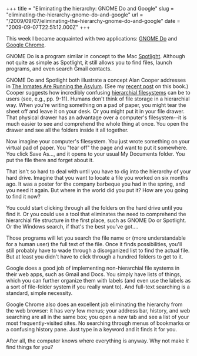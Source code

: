 +++
title = "Eliminating the hierarchy: GNOME Do and Google"
slug = "eliminating-the-hierarchy-gnome-do-and-google"
url = "/2009/09/07/eliminating-the-hierarchy-gnome-do-and-google"
date = "2009-09-07T22:51:12.000Z"
+++

This week I became acquainted with two applications: <a href="http://do.davebsd.com/">GNOME Do</a> and <a href="http://www.google.com/chrome">Google Chrome</a>.

GNOME Do is a program similar in concept to the Mac <a href="http://en.wikipedia.org/wiki/Spotlight_(software)">Spotlight</a>. Although not quite as simple as Spotlight, it still allows you to find files, launch programs, and even search Gmail contacts.

GNOME Do and Spotlight both illustrate a concept Alan Cooper addresses in <a href="http://books.google.com/books?id=04cFCVXC_AUC">The Inmates Are Running the Asylum</a>. (See my <a href="http://globalconstant.wordpress.com/2009/09/04/inmates/">recent post</a> on this book.) Cooper suggests how incredibly confusing <a href="http://www.computerhope.com/jargon/h/hierfile.htm">hierarchial filesystems</a> can be to users (see, e.g., pp. 9-11). Humans don't think of file storage in a hierarchial way. When you're writing something on a pad of paper, you might tear the sheet off and leave it on your desk. Or you might put it in your file drawer. That physical drawer has an advantage over a computer's filesystem--it is much easier to see and comprehend the whole thing at once. You open the drawer and see all the folders inside it all together.

Now imagine your computer's filesystem. You just wrote something on your virtual pad of paper. You "tear off" the page and want to put it somewhere. You click Save As..., and it opens to your usual My Documents folder. You put the file there and forget about it.

That isn't so hard to deal with until you have to dig into the hierarchy of your hard drive. Imagine that you want to locate a file you worked on six months ago. It was a poster for the company barbeque you had in the spring, and you need it again. But where in the world did you put it? How are you going to find it now?

You could start clicking through all the folders on the hard drive until you find it. Or you could use a tool that eliminates the need to comprehend the hierarchial file structure in the first place, such as GNOME Do or Spotlight. Or the Windows search, if that's the best you've got....

Those programs will let you search the file name or (more understandable for a human user) the full text of the file. Once it finds possibilities, you'll still probably have to wade through a disorganized list to find the actual file. But at least you didn't have to click through a hundred folders to get to it.

Google does a good job of implementing non-hierarchial file systems in their web apps, such as Gmail and Docs. You simply have lists of things, which you can further organize them with labels (and even use the labels as a sort of file-folder system if you really want to). And full-text searching is a standard, simple necessity.

Google Chrome also does an excellent job eliminating the hierarchy from the web browser: it has very few menus; your address bar, history, and web searching are all in the same box; you open a new tab and see a list of your most frequently-visited sites. No searching through menus of bookmarks or a confusing history pane. Just type in a keyword and it finds it for you.

After all, the computer knows where everything is anyway. Why not make <em>it</em> find things for you?